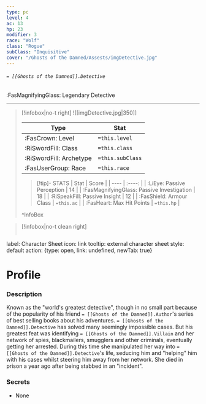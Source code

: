 ```yaml
---
type: pc
level: 4
ac: 13
hp: 23
modifier: 3
race: "Wolf"
class: "Rogue"
subClass: "Inquisitive"
cover: "/Ghosts of the Damned/Assests/imgDetective.jpg"
---
```


###### `= [[Ghosts of the Damned]].Detective`
:FasMagnifyingGlass: Legendary Detective
___
> [!infobox|no-t right]
> ![[imgDetective.jpg|350]]
>
> | Type | Stat |
> | ---- | ---- |
> | :FasCrown: Level   | `=this.level` |
> | :RiSwordFill: Class |  `=this.class`|
> | :RiSwordFill: Archetype |  `=this.subClass`|
> |  :FasUserGroup: Race |  `=this.race`|
> 
>> [!tip]- STATS
>> | Stat | Score |
>> | ---- | :----: |
>> | :LiEye: Passive Perception | 14 |
>> | :FasMagnifyingGlass: Passive Investigation | 18 |
>> | :RiSpeakFill: Passive Insight | 12 |
>> | :FasShield: Armour Class | `=this.ac` |
>> | :FasHeart: Max Hit Points | `=this.hp` |
>
>^InfoBox

> [!infobox|no-t clean right]
>```meta-bind-button
label: Character Sheet
icon: link
tooltip: external character sheet
style: default
action: {type: open, link: undefined, newTab: true}

# Profile
	
### Description
Known as the "world's greatest detective", though in no small part because of the popularity of his friend `= [[Ghosts of the Damned]].Author`'s series of best selling books about his adventures. `= [[Ghosts of the Damned]].Detective` has solved many seemingly impossible cases. But his greatest feat was identifying `= [[Ghosts of the Damned]].Villain` and her network of spies, blackmailers, smugglers and other criminals, eventually getting her arrested. During this time she manipulated her way into `= [[Ghosts of the Damned]].Detective`'s life, seducing him and "helping" him with his cases whilst steering him away from her network. She died in prison a year ago after being stabbed in an "incident".

### Secrets
- None
